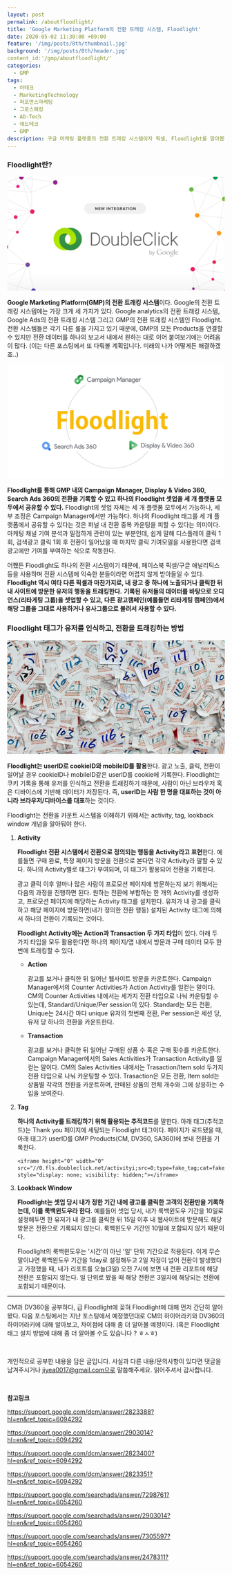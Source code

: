 ```yaml
---
layout: post
permalink: /aboutfloodlight/
title: 'Google Marketing Platform의 전환 트래킹 시스템, Floodlight'
date: 2020-05-02 11:30:00 +09:00
feature: '/img/posts/8th/thumbnail.jpg'
background: '/img/posts/8th/header.jpg'
content_id:'/gmp/aboutfloodlight/'
categories:
  - GMP
tags:
  - 마테크
  - MarketingTechnology
  - 퍼포먼스마케팅
  - 그로스해킹
  - AD-Tech
  - 애드테크
  - GMP
description: 구글 마케팅 플랫폼의 전환 트래킹 시스템이자 픽셀, Floodlight를 알아봅니다.
---
```

### Floodlight란? 

![doubleclick 로고 이미지](/img/posts/8th/thumbnail.jpg)

**Google Marketing Platform(GMP)의 전환 트래킹 시스템**이다. Google의 전환 트래킹 시스템에는 가장 크게 세 가지가 있다. Google analytics의 전환 트래킹 시스템, Google Ads의 전환 트래킹 시스템 그리고 GMP의 전환 트래킹 시스템인 Floodlight. 전환 시스템들은 각기 다른 룰을 가지고 있기 때문에, GMP의 모든 Products을 연결할 수 있지만 전환 데이터를 하나의 보고서 내에서 원하는 대로 이어 붙여보기에는 어려움이 많다. (이는 다른 포스팅에서 또 다뤄볼 계획입니다. 미래의 나가 어떻게든 해결하겠죠..)

![floodlight 이미지](/img/posts/8th/floodlight.jpg)

**Floodlight를 통해 GMP 내의 Campaign Manager, Display & Video 360, Search Ads 360의 전환을 기록할 수 있고 하나의 Floodlight 셋업을 세 개 플랫폼 모두에서 공유할 수 있다.** Floodlight의 셋업 자체는 세 개 플랫폼 모두에서 가능하나, 세부 조정은 Campaign Manager에서만 가능하다. 하나의 Floodlight 태그를 세 개 플랫폼에서 공유할 수 있다는 것은 퍼널 내 전환 중복 카운팅을 피할 수 있다는 의미이다. 마케팅 채널 기여 분석과 밀접하게 관련이 있는 부분인데, 쉽게 말해 디스플레이 클릭 1회, 검색광고 클릭 1회 후 전환이 일어났을 때 마지막 클릭 기여모델을 사용한다면 검색광고에만 기여를 부여하는 식으로 작동한다.  

어쨌든 Floodlight도 하나의 전환 시스템이기 때문에, 페이스북 픽셀/구글 애널리틱스 등을 사용하며 전환 시스템에 익숙한 분들이라면 어렵지 않게 받아들일 수 있다. **Floodlight 역시 여타 다른 픽셀과 마찬가지로, 내 광고 중 하나에 노출되거나 클릭한 뒤 내 사이트에 방문한 유저의 행동을 트래킹한다.** **기록된 유저들의 데이터를 바탕으로 오디언스(리타게팅 그룹)을 셋업할 수 있고, 다른 광고캠페인(예를들면 리타게팅 캠페인)에서 해당 그룹을 그대로 사용하거나 유사그룹으로 불려서 사용할 수 있다.**



### Floodlight 태그가 유저를 인식하고, 전환을 트래킹하는 방법

![identifications 이미지](/img/posts/8th/identifications.jpg)

**Floodlight는 userID로 cookieID와 mobileID를 활용**한다. 광고 노출, 클릭, 전환이 일어날 경우 cookieID나 mobileID같은 userID를 cookie에 기록한다. Floodlight는 쿠키 기록을 통해 유저를 인식하고 전환을 트래킹하기 때문에, 사람이 아닌 브라우저 혹은 디바이스에 기반해 데이터가 저장된다. 즉, **userID는 사람 한 명을 대표하는 것이 아니라 브라우저/디바이스를 대표**하는 것이다.

Floodlight는 전환을 카운트 시스템을 이해하기 위해서는 activity, tag, lookback window 개념을 알아둬야 한다.

1. **Activity**

   **Floodlight 전환 시스템에서 전환으로 정의되는 행동을 Activity라고 표현**한다. 예를들면 구매 완료, 특정 페이지 방문을 전환으로 본다면 각각 Activity라 말할 수 있다. 하나의 Activity별로 태그가 부여되며, 이 태그가 활용되어 전환을 기록한다.

   광고 클릭 이후 얼마나 많은 사람이 프로모션 페이지에 방문하는지 보기 위해서는 다음의 과정을 진행하면 된다. 원하는 전환에 부합하는 한 개의 Activity를 생성하고, 프로모션 페이지에 해당하는 Activity 태그를 설치한다. 유저가 내 광고를 클릭하고 해당 페이지에 방문하면(내가 정의한 전환 행동) 설치된 Activity 태그에 의해서 하나의 전환이 기록되는 것이다.  

   **Floodlight Activity에는 Action과 Transaction 두 가지 타입**이 있다. 아래 두 가지 타입을 모두 활용한다면 하나의 페이지/앱 내에서 방문과 구매 데이터 모두 한번에 트래킹할 수 있다.

   - **Action**

     광고를 보거나 클릭한 뒤 일어난 웹사이트 방문을 카운트한다. Campaign Manager에서의 Counter Activities가 Action Activity를 일컫는 말이다. CM의 Counter Activities 내에서는 세가지 전환 타입으로 나눠 카운팅할 수 있는데, Standard/Unique/Per session이 있다. Standard는 모든 전환, Unique는 24시간 마다 unique 유저의 첫번째 전환, Per session은 세션 당, 유저 당 하나의 전환을 카운트한다.

   - **Transaction**

     광고를 보거나 클릭한 뒤 일어난 구매된 상품 수 혹은 구매 횟수를 카운트한다. Campaign Manager에서의 Sales Activities가 Transaction Activity를 일컫는 말이다. CM의 Sales Activities 내에서는 Trasaction/Item sold 두가지 전환 타입으로 나눠 카운팅할 수 있다. Trasaction은 모든 전환, Item sold는 상품별 각각의 전환을 카운트하며, 판매된 상품의 전체 개수와 그에 상응하는 수입을 보여준다.

2. **Tag**

   **하나의 Activity를 트래킹하기 위해 활용되는 추적코드**를 말한다. 아래 태그(추적코드)는 Thank you 페이지에 세팅되는 Floodlight 태그이다. 페이지가 로드됐을 때, 아래 태그가 userID를 GMP Products(CM, DV360, SA360)에 보내 전환을 기록한다.

   ```
   <iframe height="0" width="0" src="//0.fls.doubleclick.net/activityi;src=0;type=fake_tag;cat=fake_tag;u=4771963;qty=1;cost=129.97;ord=4771963;~oref=http%3A//mysite.com/checkout?" style="display: none; visibility: hidden;"></iframe>
   ```

3. **Lookback Window**

   **Floodlight는 셋업 당시 내가 정한 기간 내에 광고를 클릭한 고객의 전환만을 기록하는데, 이를 룩백윈도우라 한다.** 예를들어 셋업 당시, 내가 룩백윈도우 기간을 10일로 설정해두면 한 유저가 내 광고를 클릭한 뒤 15일 이후 내 웹사이트에 방문해도 해당 방문은 전환으로 기록되지 않는다. 룩백윈도우 기간인 10일에 포함되지 않기 때문이다.

   Floodlight의 룩백윈도우는 '시간'이 아닌 '일' 단위 기간으로 적용된다. 이게 무슨 말이냐면 룩백윈도우 기간을 1day로 설정해두고 2일 자정이 넘어 전환이 발생했다고 가정했을 때, 내가 리포트를 오늘(3일) 오전 7시에 보면 내 전환 리포트에 해당 전환은 포함되지 않는다. 일 단위로 봤을 때 해당 전환은 3일자에 해당되는 전환에 포함되기 때문이다.

---

CM과 DV360을 공부하다, 급 Floodlight에 꽂혀 Floodlight에 대해 먼저 간단히 알아봤다. 다음 포스팅에서는 지난 포스팅에서 예정했던대로 CM의 하이어라키와 DV360의 하이어라키에 대해 알아보고, 차이점에 대해 좀 더 알아볼 예정이다. (혹은 Floodlight 태그 설치 방법에 대해 좀 더 알아볼 수도 있습니다 ? ㅎㅅㅎ)

<br>

개인적으로 공부한 내용을 담은 글입니다. 사실과 다른 내용/문의사항이 있다면 댓글을 남겨주시거나 jiyea0017@gmail.com으로 말씀해주세요. 읽어주셔서 감사합니다.

<br>

**참고링크**<br>

<https://support.google.com/dcm/answer/2823388?hl=en&ref_topic=6094292>

<https://support.google.com/dcm/answer/2903014?hl=en&ref_topic=6094292>

<https://support.google.com/dcm/answer/2823400?hl=en&ref_topic=6094292>

<https://support.google.com/dcm/answer/2823351?hl=en&ref_topic=6094292>

<https://support.google.com/searchads/answer/7298761?hl=en&ref_topic=6054260>

<https://support.google.com/searchads/answer/2903014?hl=en&ref_topic=6054260>

<https://support.google.com/searchads/answer/7305597?hl=en&ref_topic=6054260>

<https://support.google.com/searchads/answer/2478311?hl=en&ref_topic=6054260>
